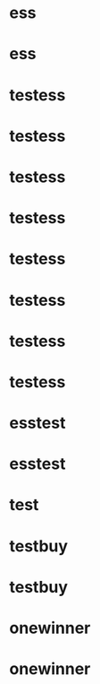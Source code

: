 # ess
# ess
# testess
# testess
# testess
# testess
# testess
# testess
# testess
# testess
# esstest
# esstest
# test
# testbuy
# testbuy
# onewinner
# onewinner
